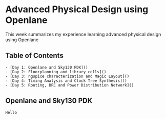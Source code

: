 # Advanced Physical Design using Openlane

This week summarizes my experience learning advanced physical design using Openlane

## Table of Contents

    - [Day 1: Openlane and Sky130 PDK]()
    - [Day 2: Floorplanning and library cells]()
    - [Day 3: ngspice characterization and Magic Layout]()
    - [Day 4: Timing Analysis and Clock Tree Synthesis]()
    - [Day 5: Routing, DRC and Power Distribution Network]()

## Openlane and Sky130 PDK

    Hello
